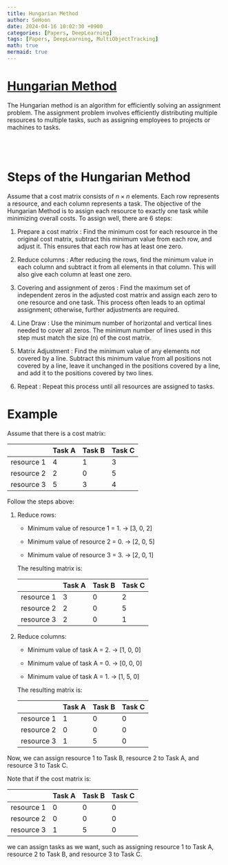 ```yaml
---
title: Hungarian Method
author: SeHoon
date: 2024-04-16 10:02:30 +0900
categories: [Papers, DeepLearning]
tags: [Papers, DeepLearning, MultiObjectTracking]
math: true
mermaid: true
---
```


# [Hungarian Method](https://sites.math.washington.edu/~thomas/teaching/m514_web/50YearsIP.pdf#page=46)


The Hungarian method is an algorithm for efficiently solving an assignment problem. The assignment problem involves efficiently distributing multiple resources to multiple tasks, such as assigning employees to projects or machines to tasks.
<br><br><br><br>

# Steps of the Hungarian Method

Assume that a cost matrix consists of $n \times n$ elements. Each row represents a resource, and each column represents a task. The objective of the Hungarian Method is to assign each resource to exactly one task while minimizing overall costs. To assign well, there are 6 steps:

1. Prepare a cost matrix : Find the minimum cost for each resource in the original cost matrix, subtract this minimum value from each row, and adjust it. This ensures that each row has at least one zero.

2. Reduce columns : After reducing the rows, find the minimum value in each column and subtract it from all elements in that column. This will also give each column at least one zero.

3. Covering and assignment of zeros : Find the maximum set of independent zeros in the adjusted cost matrix and assign each zero to one resource and one task. This process often leads to an optimal assignment; otherwise, further adjustments are required.

4. Line Draw : Use the minimum number of horizontal and vertical lines needed to cover all zeros. The minimum number of lines used in this step must match the size (n) of the cost matrix.

5. Matrix Adjustment : Find the minimum value of any elements not covered by a line. Subtract this minimum value from all positions not covered by a line, leave it unchanged in the positions covered by a line, and add it to the positions covered by two lines.

6. Repeat : Repeat this process until all resources are assigned to tasks.

# Example

Assume that there is a cost matrix:

| | Task A | Task B | Task C |
|---|---|---|---|
| resource 1 | 4 | 1 | 3 |
| resource 2 | 2 | 0 | 5 |
| resource 3 | 5 | 3 | 4 |

Follow the steps above:

1. Reduce rows:

    + Minimum value of resource 1 = 1. $\rightarrow$ [3, 0, 2]
    
    + Minimum value of resource 2 = 0. $\rightarrow$ [2, 0, 5]

    + Minimum value of resource 3 = 3. $\rightarrow$ [2, 0, 1]

    The resulting matrix is:


    | | Task A | Task B | Task C |
    |---|---|---|---|
    | resource 1 | 3 | 0 | 2 |
    | resource 2 | 2 | 0 | 5 |
    | resource 3 | 2 | 0 | 1 |


2. Reduce columns:

    + Minimum value of task A = 2. $\rightarrow$ [1, 0, 0]

    + Minimum value of task A = 0. $\rightarrow$ [0, 0, 0]

    + Minimum value of task A = 1. $\rightarrow$ [1, 5, 0]

    The resulting matrix is:



    | | Task A | Task B | Task C |
    |---|---|---|---|
    | resource 1 | 1 | 0 | 0 |
    | resource 2 | 0 | 0 | 0 |
    | resource 3 | 1 | 5 | 0 |


Now, we can assign resource 1 to Task B, resource 2 to Task A, and resource 3 to Task C.

Note that if the cost matrix is:



| | Task A | Task B | Task C |
|---|---|---|---|
| resource 1 | 0 | 0 | 0 |
| resource 2 | 0 | 0 | 0 |
| resource 3 | 1 | 5 | 0 |

we can assign tasks as we want, such as assigning resource 1 to Task A, resource 2 to Task B, and resource 3 to Task C.
